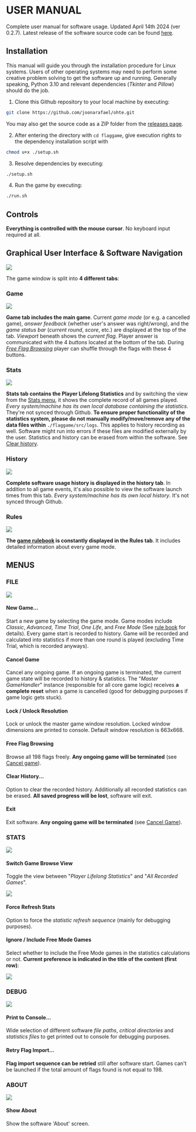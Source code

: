 # USER MANUAL

Complete user manual for software usage. Updated April 14th 2024 (ver 0.2.7). Latest release of the software source code can be found [here](https://github.com/joonarafael/ohte/releases "Flag Game Releases").

## Installation

This manual will guide you through the installation procedure for Linux systems. Users of other operating systems may need to perform some creative problem solving to get the software up and running. Generally speaking, Python 3.10 and relevant dependencies (_Tkinter_ and _Pillow_) should do the job.

1. Clone this Github repository to your local machine by executing:

```bash
git clone https://github.com/joonarafael/ohte.git
```

You may also get the source code as a ZIP folder from the [releases page](https://github.com/joonarafael/flaggame/releases "Flag Game Releases").

2. After entering the directory with `cd flaggame`, give execution rights to the dependency installation script with

```bash
chmod u+x ./setup.sh
```

3. Resolve dependencies by executing:

```bash
./setup.sh
```

4. Run the game by executing:

```bash
./run.sh
```

## Controls

**Everything is controlled with the mouse cursor**. No keyboard input required at all.

## Graphical User Interface & Software Navigation

<img src="./images/um_launch.png">

The game window is split into **4 different tabs**:

### Game

<img src="./images/um_game_going.png">

**Game tab includes the main game**. Current _game mode_ (or e.g. a cancelled game), _answer feedback_ (whether user's answer was right/wrong), and the _game status bar_ (_current round_, _score_, etc.) are displayed at the top of the tab. _Viewport_ beneath shows the _current flag_. Player answer is communicated with the 4 _buttons_ located at the bottom of the tab. During _[Free Flag Browsing](./user_manual.md#free-flag-browsing "Read more about Free Flag Browsing")_ player can shuffle through the flags with these 4 buttons.

### Stats

<img src="./images/um_stats.png">

**Stats tab contains the Player Lifelong Statistics** and by switching the view from the [Stats menu](./user_manual.md#switch-game-browse-view "Read more about different history views"), it shows the complete record of all games played. _Every system/machine has its own local database containing the statistics_. They're not synced through Github. **To ensure proper functionality of the statistics system, please do not manually modify/move/remove any of the data files within** `./flaggame/src/logs`. This applies to history recording as well. Software might run into errors if these files are modified externally by the user. Statistics and history can be erased from within the software. See [Clear history](./user_manual.md#clear-history "Learn how to clear game history").

### History

<img src="./images/um_history.png">

**Complete software usage history is displayed in the history tab**. In addition to all game events, it's also possible to view the software launch times from this tab. _Every system/machine has its own local history_. It's not synced through Github.

### Rules

<img src="./images/um_rules.png">

**The [game rulebook](../flaggame/src/logs/gamerules.txt) is constantly displayed in the Rules tab**. It includes detailed information about every game mode.

## MENUS

### FILE

<img src="./images/um_file_menu.png">

#### **New Game...**

Start a new game by selecting the game mode. Game modes include _Classic_, _Advanced_, _Time Trial_, _One Life_, and _Free Mode_ (See [rule book](../flaggame/src/logs/gamerules.txt "Open Rule Book") for details). Every game start is recorded to history. Game will be recorded and calculated into statistics if more than one round is played (excluding Time Trial, which is recorded anyways).

#### **Cancel Game**

Cancel any ongoing game. If an ongoing game is terminated, the current game state will be recorded to history & statistics. The "_Master GameHandler_" instance (responsible for all core game logic) receives **a complete reset** when a game is cancelled (good for debugging purposes if game logic gets stuck).

#### **Lock / Unlock Resolution**

Lock or unlock the master game window resolution. Locked window dimensions are printed to console. Default window resolution is 663x668.

#### **Free Flag Browsing**

Browse all 198 flags freely. **Any ongoing game will be terminated** (see [Cancel game](./user_manual.md#cancel-game "Learn how to cancel a game")).

#### **Clear History...**

Option to clear the recorded history. Additionally all recorded statistics can be erased. **All saved progress will be lost**, software will exit.

#### **Exit**

Exit software. **Any ongoing game will be terminated** (see [Cancel Game](./user_manual.md#cancel-game "Read more about game termination")).

### STATS

<img src="./images/um_stats_menu.png">

#### **Switch Game Browse View**

Toggle the view between "_Player Lifelong Statistics_" and "_All Recorded Games_".

<img src="./images/um_recorded_games.png">

#### **Force Refresh Stats**

Option to force the _statistic refresh sequence_ (mainly for debugging purposes).

#### **Ignore / Include Free Mode Games**

Select whether to include the Free Mode games in the statistics calculations or not. **Current preference is indicated in the title of the content (first row)**:

<img src="./images/um_ignore_free.png">

### DEBUG

<img src="./images/um_debug_menu.png">

#### **Print to Console...**

Wide selection of different software _file paths_, _critical directories_ and _statistics files_ to get printed out to console for debugging purposes.

#### **Retry Flag Import...**

**Flag import sequence can be retried** still after software start. Games can't be launched if the total amount of flags found is not equal to 198.

### ABOUT

<img src="./images/um_about_menu.png">

#### **Show About**

Show the software 'About' screen.
